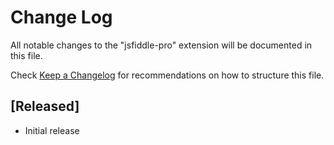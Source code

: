 # Change Log

All notable changes to the "jsfiddle-pro" extension will be documented in this file.

Check [Keep a Changelog](http://keepachangelog.com/) for recommendations on how to structure this file.

## [Released]

* Initial release
